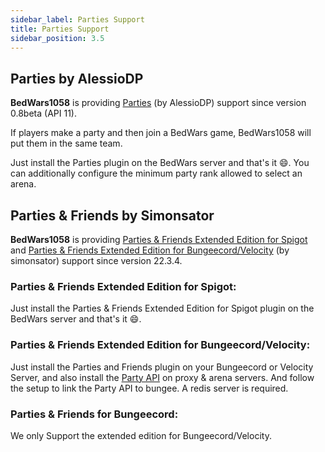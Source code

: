 ```yaml
---
sidebar_label: Parties Support
title: Parties Support
sidebar_position: 3.5
---
```


## Parties by AlessioDP
**BedWars1058** is providing [Parties](https://www.spigotmc.org/resources/parties-1-8-1-13.3709/) (by AlessioDP) support since version 0.8beta (API 11).

If players make a party and then join a BedWars game, BedWars1058 will put them in the same team.

Just install the Parties plugin on the BedWars server and that's it :smile:. You can additionally 
 configure the minimum party rank allowed to select an arena.
 
## Parties & Friends by Simonsator
 
**BedWars1058** is providing [Parties & Friends Extended Edition for Spigot](https://www.spigotmc.org/resources/party-and-friends-extended-for-spigot-supports-1-7-1-18.11633/) and [Parties & Friends Extended Edition for Bungeecord/Velocity](https://www.spigotmc.org/resources/party-and-friends-extended-edition-for-bungeecord-velocity-supports-1-7-1-18.10123/) (by simonsator) support since version 22.3.4.
 
### Parties & Friends Extended Edition for Spigot:
Just install the Parties & Friends Extended Edition for Spigot plugin on the BedWars server and that's it :smile:.

### Parties & Friends Extended Edition for Bungeecord/Velocity:
Just install the Parties and Friends plugin on your Bungeecord or Velocity Server, and also install the [Party API](https://www.spigotmc.org/resources/spigot-party-api-for-party-and-friends-extended-redisbungee-required.39751/) on proxy & arena servers.  And follow the setup to link the Party API to bungee.  A redis server is required.

### Parties & Friends for Bungeecord:
We only Support the extended edition for Bungeecord/Velocity.